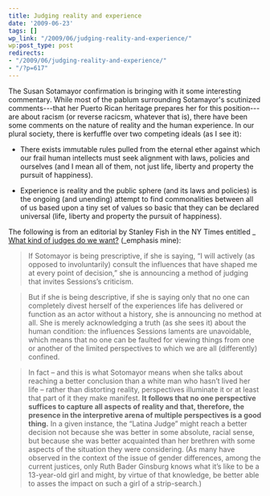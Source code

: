 ```yaml
---
title: Judging reality and experience
date: '2009-06-23'
tags: []
wp_link: "/2009/06/judging-reality-and-experience/"
wp:post_type: post
redirects:
- "/2009/06/judging-reality-and-experience/"
- "/?p=617"
---
```


The Susan Sotamayor confirmation is bringing with it some interesting commentary. While most of the pablum surrounding Sotamayor's scutinized comments---that her Puerto Rican heritage prepares her for this position---are about racism (or reverse racicsm, whatever that is), there have been some comments on the nature of reality and the human experience. In our plural society, there is kerfuffle over two competing ideals (as I see it):

- There exists immutable rules pulled from the eternal ether against which our frail human intellects must seek alignment with laws, policies and ourselves (and I mean all of them, not just life, liberty and property the pursuit of happiness).

- Experience is reality and the public sphere (and its laws and policies) is the ongoing (and unending) attempt to find commonalities between all of us based upon a tiny set of values so basic that they can be declared universal (life, liberty and property the pursuit of happiness).

The following is from an editorial by Stanley Fish in the NY Times entitled _ [What kind of judges do we want?](http://fish.blogs.nytimes.com/2009/06/22/what-kind-of-judges-do-we-want/) (_emphasis mine):

> If Sotomayor is being prescriptive, if she is saying, “I will actively (as opposed to involuntarily) consult the influences that have shaped me at every point of decision,” she is announcing a method of judging that invites Sessions’s criticism.

>

> But if she is being descriptive, if she is saying only that no one can completely divest herself of the experiences life has delivered or function as an actor without a history, she is announcing no method at all. She is merely acknowledging a truth (as she sees it) about the human condition: the influences Sessions laments are unavoidable, which means that no one can be faulted for viewing things from one or another of the limited perspectives to which we are all (differently) confined.

>

> In fact – and this is what Sotomayor means when she talks about reaching a better conclusion than a white man who hasn’t lived her life – rather than distorting reality, perspectives illuminate it or at least that part of it they make manifest. **It follows that no one perspective suffices to capture all aspects of reality and that, therefore, the presence in the interpretive arena of multiple perspectives is a good thing.** In a given instance, the “Latina Judge” might reach a better decision not because she was better in some absolute, racial sense, but because she was better acquainted than her brethren with some aspects of the situation they were considering. (As many have observed in the context of the issue of gender differences, among the current justices, only Ruth Bader Ginsburg knows what it’s like to be a 13-year-old girl and might, by virtue of that knowledge, be better able to asses the impact on such a girl of a strip-search.)
